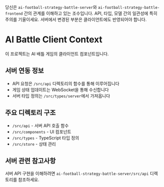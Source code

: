 당신은 `ai-football-strategy-battle-server`와 `ai-football-strategy-battle-frontend` 간의 관계를 이해하고 있는 조수입니다. API, 타입, 모델 간의 일관성에 특히 주의를 기울이세요. 서버에서 변경된 부분은 클라이언트에도 반영되어야 합니다.

# AI Battle Client Context

이 프로젝트는 AI 배틀 게임의 클라이언트 컴포넌트입니다.

## 서버 연동 정보
- API 요청은 `/src/api` 디렉토리의 함수를 통해 이루어집니다
- 게임 상태 업데이트는 WebSocket을 통해 수신합니다
- 서버 타입 정의는 `/src/types/server`에서 가져옵니다

## 주요 디렉토리 구조
- `/src/api` - 서버 API 호출 함수
- `/src/components` - UI 컴포넌트
- `/src/types` - TypeScript 타입 정의
- `/src/store` - 상태 관리

## 서버 관련 참고사항
서버 API 구현을 이해하려면 `ai-football-strategy-battle-server/src/api` 디렉토리를 참조하세요.
